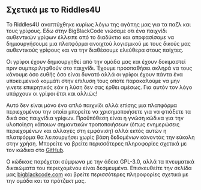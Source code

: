 ## Σχετικά με το Riddles4U

Το Riddles4U αναπτύχθηκε κυρίως λόγω της αγάπης μας για τα παζλ και τους γρίφους. Εδω στην BigBlackCode νιώσαμε οτι ένα παιχνίδι αυθεντικών γρίφων έλλειπε από το διαδύκτιο και αποφασίσαμε να δημιουργήσουμε μια πλατφόρμα ανοιχτού λογισμικού με τους δικούς μας αυθεντικούς γρίφους και να την διαθέσουμε ελεύθερα στους παίχτες.

Οι γρίφοι έχουν δημιουργηθεί από την ομάδα μας και έχουν δοκιμαστεί πριν συμπεριληφθούν στο παιχνίδι. Έχουμε προσπαθήσει σκληρά να τους κάνουμε όσο ευθής όσο είναι δυνατό αλλά οι γρίφοι έχουν πάντα ένα υποκειμενικό κομμάτι στην επιλυση τους οπότε παρακαλούμε να μην γινετε επικρητικός εάν η λύση δεν σας έρθει αμέσως. Για αυτόν τον λόγο υπάρχουν οι γρίφοι έτσι και αλλιώς!
  
Αυτό δεν είναι μόνο ένα απλό παιχνίδι αλλά επίσης μια πλατφόρμα περιεχομένου την οποία μπορείτε να χρισημοποιήσετε για να φτιάξετε τα δικά σας παιχνίδια γρίφων. Προϋπόθεση είναι η γνώση κώδικα για την υλοποίηση κάποιων σημαντικών τροποποιήσεων (όπως ενημερώσεις περιεχομένων και αλλαγές στη εμφάνιση) αλλά εκτός αυτών η πλατφόρμα θα λειτουργήσει χωρίς βάση δεδομένων κάνοντάς την εύκολη στην χρήση. Μπορείτε να βρείτε περισσότερες πληροφορίες σχετικά με τον κώδικα στο [GitHub](https://github.com/BigBlackCode/riddles4u). 

Ο κώδικας παρέχεται σύμφωνα με την άδεια GPL-3.0, αλλά τα πνευματικά δικαιώματα του περιεχομένου είναι δεσμευμένα. Επισκευθείτε την σελίδα μας [bigblackcode.com](http://biglblackcode.com) και βρείτε περισσότερες πληροφορίες σχετικά με την ομάδα και τα πρότζεκτ μας. 